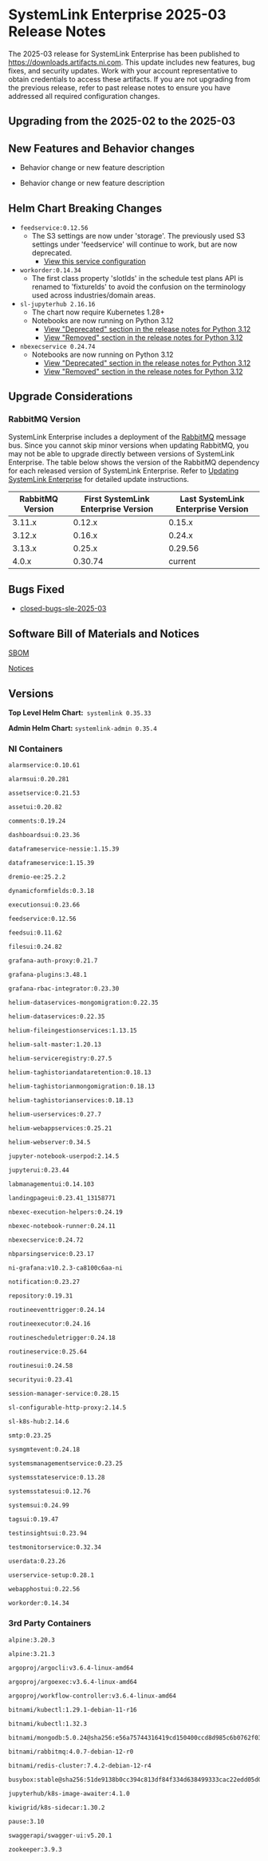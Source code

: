 # SystemLink Enterprise 2025-03 Release Notes

The 2025-03 release for SystemLink Enterprise has been
published to <https://downloads.artifacts.ni.com>. This update includes new
features, bug fixes, and security updates. Work with your account representative
to obtain credentials to access these artifacts. If you are not upgrading from
the previous release, refer to past release notes to ensure you have addressed
all required configuration changes.

## Upgrading from the 2025-02 to the 2025-03

<!-- Optional section to include comments and instructions needed to successfully upgrade from the previous release to the current release. If the only changes needed are already captured in Helm Chart Breaking Changes, this section is not needed. -->

## New Features and Behavior changes

- Behavior change or new feature description

- Behavior change or new feature description

## Helm Chart Breaking Changes

- `feedservice:0.12.56`
  - The S3 settings are now under 'storage'. The previously used S3 settings under 'feedservice' will continue to work, but are now deprecated.
    - [View this service configuration](https://github.com/ni/install-systemlink-enterprise/blob/2025-03/getting-started/templates/systemlink-values.yaml#L850)
- `workorder:0.14.34`
  - The first class property 'slotIds' in the schedule test plans API is renamed to 'fixtureIds' to avoid the confusion on the terminology used across industries/domain areas.
- `sl-jupyterhub 2.16.16`
  - The chart now require Kubernetes 1.28+
  - Notebooks are now running on Python 3.12
    - [View "Deprecated" section in the release notes for Python 3.12](https://docs.python.org/3.12/whatsnew/3.12.html#deprecated)
    - [View "Removed" section in the release notes for Python 3.12](https://docs.python.org/3.12/whatsnew/3.12.html#removed)
- `nbexecservice 0.24.74`
  - Notebooks are now running on Python 3.12
    - [View "Deprecated" section in the release notes for Python 3.12](https://docs.python.org/3.12/whatsnew/3.12.html#deprecated)
    - [View "Removed" section in the release notes for Python 3.12](https://docs.python.org/3.12/whatsnew/3.12.html#removed)

## Upgrade Considerations

### RabbitMQ Version

SystemLink Enterprise includes a deployment of the
[RabbitMQ](https://www.rabbitmq.com/) message bus. Since you cannot skip minor
versions when updating RabbitMQ, you may not be able to upgrade directly between
versions of SystemLink Enterprise. The table below shows the version of the
RabbitMQ dependency for each released version of SystemLink Enterprise. Refer to
[Updating SystemLink Enterprise](https://www.ni.com/docs/en-US/bundle/systemlink-enterprise/page/updating-systemlink-enterprise.html)
for detailed update instructions.

| RabbitMQ Version | First SystemLink Enterprise Version | Last SystemLink Enterprise Version |
| ---------------- | ----------------------------------- | ---------------------------------- |
| 3.11.x           | 0.12.x                              | 0.15.x                             |
| 3.12.x           | 0.16.x                              | 0.24.x                             |
| 3.13.x           | 0.25.x                              | 0.29.56                            |
| 4.0.x            | 0.30.74                             | current                            |

## Bugs Fixed

- [closed-bugs-sle-2025-03](https://github.com/ni/install-systemlink-enterprise/tree/2025-03/release-notes/2025-03/closed-bugs-sle-2025-03.xlsx)

## Software Bill of Materials and Notices

[SBOM](https://github.com/ni/install-systemlink-enterprise/tree/2025-03/release-notes/2025-03/sbom)

[Notices](https://github.com/ni/install-systemlink-enterprise/tree/2025-03/release-notes/2025-03/notices)

## Versions

**Top Level Helm Chart:** `systemlink 0.35.33`

**Admin Helm Chart:** `systemlink-admin 0.35.4`

### NI Containers

```text
alarmservice:0.10.61

alarmsui:0.20.281

assetservice:0.21.53

assetui:0.20.82

comments:0.19.24

dashboardsui:0.23.36

dataframeservice-nessie:1.15.39

dataframeservice:1.15.39

dremio-ee:25.2.2

dynamicformfields:0.3.18

executionsui:0.23.66

feedservice:0.12.56

feedsui:0.11.62

filesui:0.24.82

grafana-auth-proxy:0.21.7

grafana-plugins:3.48.1

grafana-rbac-integrator:0.23.30

helium-dataservices-mongomigration:0.22.35

helium-dataservices:0.22.35

helium-fileingestionservices:1.13.15

helium-salt-master:1.20.13

helium-serviceregistry:0.27.5

helium-taghistoriandataretention:0.18.13

helium-taghistorianmongomigration:0.18.13

helium-taghistorianservices:0.18.13

helium-userservices:0.27.7

helium-webappservices:0.25.21

helium-webserver:0.34.5

jupyter-notebook-userpod:2.14.5

jupyterui:0.23.44

labmanagementui:0.14.103

landingpageui:0.23.41_13158771

nbexec-execution-helpers:0.24.19

nbexec-notebook-runner:0.24.11

nbexecservice:0.24.72

nbparsingservice:0.23.17

ni-grafana:v10.2.3-ca8100c6aa-ni

notification:0.23.27

repository:0.19.31

routineeventtrigger:0.24.14

routineexecutor:0.24.16

routinescheduletrigger:0.24.18

routineservice:0.25.64

routinesui:0.24.58

securityui:0.23.41

session-manager-service:0.28.15

sl-configurable-http-proxy:2.14.5

sl-k8s-hub:2.14.6

smtp:0.23.25

sysmgmtevent:0.24.18

systemsmanagementservice:0.23.25

systemsstateservice:0.13.28

systemsstatesui:0.12.76

systemsui:0.24.99

tagsui:0.19.47

testinsightsui:0.23.94

testmonitorservice:0.32.34

userdata:0.23.26

userservice-setup:0.28.1

webapphostui:0.22.56

workorder:0.14.34
```

### 3rd Party Containers

```text
alpine:3.20.3

alpine:3.21.3

argoproj/argocli:v3.6.4-linux-amd64

argoproj/argoexec:v3.6.4-linux-amd64

argoproj/workflow-controller:v3.6.4-linux-amd64

bitnami/kubectl:1.29.1-debian-11-r16

bitnami/kubectl:1.32.3

bitnami/mongodb:5.0.24@sha256:e56a75744316419cd150400ccd8d985c6b0762f03c7a3b015f233524d043731f

bitnami/rabbitmq:4.0.7-debian-12-r0

bitnami/redis-cluster:7.4.2-debian-12-r4

busybox:stable@sha256:51de9138b0cc394c813df84f334d638499333cac22edd05d0300b2c9a2dc80dd

jupyterhub/k8s-image-awaiter:4.1.0

kiwigrid/k8s-sidecar:1.30.2

pause:3.10

swaggerapi/swagger-ui:v5.20.1

zookeeper:3.9.3
```
